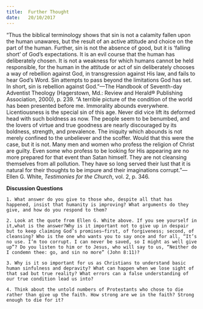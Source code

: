 ```yaml
---
title:  Further Thought
date:   20/10/2017
---
```


“Thus the biblical terminology shows that sin is not a calamity fallen upon the human unawares, but the result of an active attitude and choice on the part of the human. Further, sin is not the absence of good, but it is ‘falling short’ of God’s expectations. It is an evil course that the human has deliberately chosen. It is not a weakness for which humans cannot be held responsible, for the human in the attitude or act of sin deliberately chooses a way of rebellion against God, in transgression against His law, and fails to hear God’s Word. Sin attempts to pass beyond the limitations God has set. In short, sin is rebellion against God.”—The Handbook of Seventh-day Adventist Theology (Hagerstown, Md.: Review and Herald® Publishing Association, 2000), p. 239. “A terrible picture of the condition of the world has been presented before me. Immorality abounds everywhere. Licentiousness is the special sin of this age. Never did vice lift its deformed head with such boldness as now. The people seem to be benumbed, and the lovers of virtue and true goodness are nearly discouraged by its boldness, strength, and prevalence. The iniquity which abounds is not merely confined to the unbeliever and the scoffer. Would that this were the case, but it is not. Many men and women who profess the religion of Christ are guilty. Even some who profess to be looking for His appearing are no more prepared for that event than Satan himself. They are not cleansing themselves from all pollution. They have so long served their lust that it is natural for their thoughts to be impure and their imaginations corrupt.”—Ellen G. White, *Testimonies for the Church*, vol. 2, p. 346.

**Discussion Questions**

`1. What answer do you give to those who, despite all that has happened, insist that humanity is improving? What arguments do they give, and how do you respond to them?`

`2. Look at the quote from Ellen G. White above. If you see yourself in it,what is the answer?Why is it important not to give up in despair but to keep claiming God’s promises—first, of forgiveness; second, of cleansing? Who is the one who wants you to say once and for all, “It’s no use. I’m too corrupt. I can never be saved, so I might as well give up”? Do you listen to him or to Jesus, who will say to us, “Neither do I condemn thee: go, and sin no more” (John 8:11)?`

`3. Why is it so important for us as Christians to understand basic human sinfulness and depravity? What can happen when we lose sight of that sad but true reality? What errors can a false understanding of our true condition lead us into?`

`4. Think about the untold numbers of Protestants who chose to die rather than give up the faith. How strong are we in the faith? Strong enough to die for it?`
